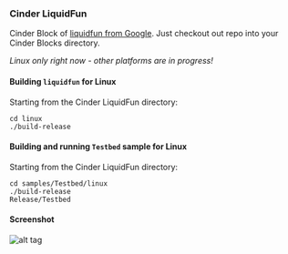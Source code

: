 ### Cinder LiquidFun

Cinder Block of [liquidfun from Google](https://github.com/google/liquidfun). 
Just checkout out repo into your Cinder Blocks directory.

_Linux only right now - other platforms are in progress!_

#### Building ``liquidfun`` for Linux
Starting from the Cinder LiquidFun directory:
```
cd linux
./build-release
```

#### Building and running ``Testbed`` sample for Linux
Starting from the Cinder LiquidFun directory:
```
cd samples/Testbed/linux
./build-release
Release/Testbed
```
  
  
#### Screenshot
![alt tag](https://raw.githubusercontent.com/chaoticbob/CinderLiquidFun/master/screenshots/linux/Sandbox.png)
